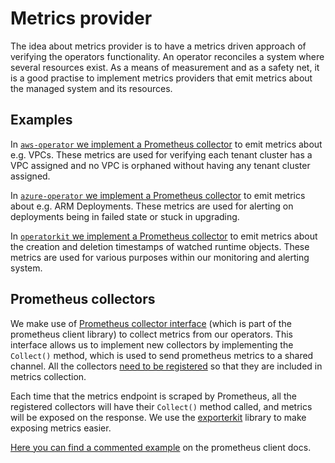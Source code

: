# Metrics provider

The idea about metrics provider is to have a metrics driven approach of
verifying the operators functionality. An operator reconciles a system where
several resources exist. As a means of measurement and as a safety net, it is a good
practise to implement metrics providers that emit metrics about the managed
system and its resources.

## Examples

In [`aws-operator` we implement a Prometheus collector](https://github.com/giantswarm/aws-operator/tree/master/service/collector)
to emit metrics about e.g. VPCs. These metrics are used for verifying each
tenant cluster has a VPC assigned and no VPC is orphaned without having any
tenant cluster assigned.

In [`azure-operator` we implement a Prometheus collector](https://github.com/giantswarm/azure-operator/tree/master/service/collector)
to emit metrics about e.g. ARM Deployments. These metrics are used for alerting
on deployments being in failed state or stuck in upgrading.

In [`operatorkit` we implement a Prometheus collector](https://github.com/giantswarm/operatorkit/tree/master/informer/collector)
to emit metrics about the creation and deletion timestamps of watched runtime
objects. These metrics are used for various purposes within our monitoring and
alerting system.


## Prometheus collectors
We make use of [Prometheus collector interface](https://godoc.org/github.com/prometheus/client_golang/prometheus#Collector) 
(which is part of the prometheus client library) to collect metrics from our 
operators.
This interface allows us to implement new collectors by implementing the 
`Collect()` method, which is used to send prometheus metrics to a shared channel.
All the collectors [need to be registered](https://godoc.org/github.com/prometheus/client_golang/prometheus#Registerer) 
so that they are included in metrics collection.

Each time that the metrics endpoint is scraped by Prometheus, all the 
registered collectors will have their `Collect()` method called, and metrics 
will be exposed on the response. We use the [exporterkit](https://github.com/giantswarm/exporterkit) 
library to make exposing metrics easier. 

[Here you can find a commented example](https://godoc.org/github.com/prometheus/client_golang/prometheus#ex-Collector) on the prometheus client docs.
